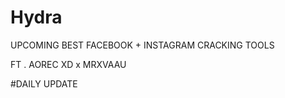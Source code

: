   # Hydra
   UPCOMING BEST 
FACEBOOK + INSTAGRAM 
  CRACKING TOOLS



FT . AOREC XD  x MRXVAAU


#DAILY UPDATE 
